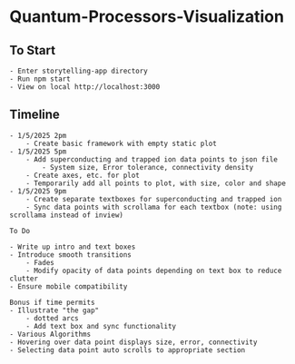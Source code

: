 # Quantum-Processors-Visualization

## To Start
    - Enter storytelling-app directory
    - Run npm start
    - View on local http://localhost:3000

## Timeline
    - 1/5/2025 2pm
        - Create basic framework with empty static plot
    - 1/5/2025 5pm
        - Add superconducting and trapped ion data points to json file
            - System size, Error tolerance, connectivity density
        - Create axes, etc. for plot
        - Temporarily add all points to plot, with size, color and shape
    - 1/5/2025 9pm
        - Create separate textboxes for superconducting and trapped ion
        - Sync data points with scrollama for each textbox (note: using scrollama instead of inview)
    
    To Do
    
    - Write up intro and text boxes
    - Introduce smooth transitions
        - Fades 
        - Modify opacity of data points depending on text box to reduce clutter
    - Ensure mobile compatibility
    
    Bonus if time permits
    - Illustrate "the gap"
        - dotted arcs
        - Add text box and sync functionality
    - Various Algorithms
    - Hovering over data point displays size, error, connectivity
    - Selecting data point auto scrolls to appropriate section
    